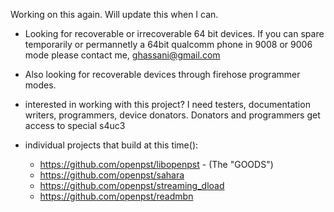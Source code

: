 Working on this again. Will update this when I can.

- Looking for recoverable or irrecoverable 64 bit devices. If you can spare temporarily or permannetly a 64bit qualcomm phone in 9008 or 9006 mode please contact me, ghassani@gmail.com 

- Also looking for recoverable devices through firehose programmer modes.

- interested in working with this project? I need testers, documentation writers, programmers, device donators. Donators and programmers get access to special s4uc3

- individual projects that build at this time(): 
	- https://github.com/openpst/libopenpst - (The "GOODS")
	- https://github.com/openpst/sahara
	- https://github.com/openpst/streaming_dload
    - https://github.com/openpst/readmbn 